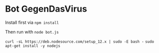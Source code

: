 # Bot GegenDasVirus

Install first via `npm install`

Then run with `node bot.js`

`curl -sL https://deb.nodesource.com/setup_12.x | sudo -E bash -`
`sudo apt-get install -y nodejs`
